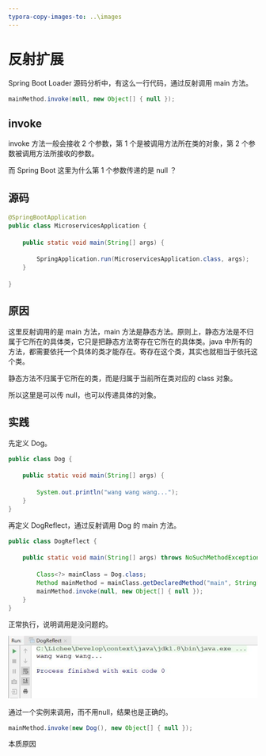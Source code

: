 ```yaml
---
typora-copy-images-to: ..\images
---
```


# 反射扩展

Spring Boot Loader 源码分析中，有这么一行代码，通过反射调用 main 方法。

```java
mainMethod.invoke(null, new Object[] { null });
```

## invoke

invoke 方法一般会接收 2 个参数，第 1 个是被调用方法所在类的对象，第 2 个参数被调用方法所接收的参数。

而 Spring Boot 这里为什么第 1 个参数传递的是 null ？

## 源码

```java
@SpringBootApplication
public class MicroservicesApplication {

    public static void main(String[] args) {

        SpringApplication.run(MicroservicesApplication.class, args);
    }

}
```

## 原因

这里反射调用的是 main 方法，main 方法是静态方法。原则上，静态方法是不归属于它所在的具体类，它只是把静态方法寄存在它所在的具体类。java 中所有的方法，都需要依托一个具体的类才能存在。寄存在这个类，其实也就相当于依托这个类。

静态方法不归属于它所在的类，而是归属于当前所在类对应的 class 对象。

所以这里是可以传 null，也可以传递具体的对象。

## 实践

先定义 Dog。

```java
public class Dog {

    public static void main(String[] args) {

        System.out.println("wang wang wang...");
    }
}
```

再定义 DogReflect，通过反射调用 Dog 的 main 方法。

```java
public class DogReflect {

    public static void main(String[] args) throws NoSuchMethodException, InvocationTargetException, IllegalAccessException {

        Class<?> mainClass = Dog.class;
        Method mainMethod = mainClass.getDeclaredMethod("main", String[].class);
        mainMethod.invoke(null, new Object[] { null });
    }
}
```

正常执行，说明调用是没问题的。

![DogReflect](../images/DogReflect.jpg)

通过一个实例来调用，而不用null，结果也是正确的。

```java
mainMethod.invoke(new Dog(), new Object[] { null });
```

本质原因